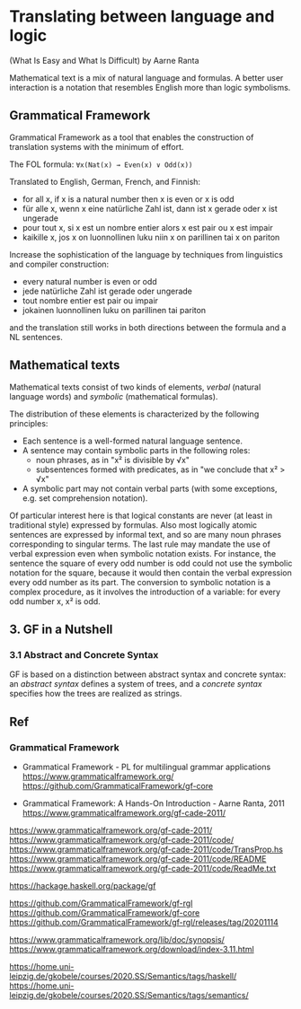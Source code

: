 # Translating between language and logic
(What Is Easy and What Is Difficult)
by Aarne Ranta

Mathematical text is a mix of natural language and formulas. A better user interaction is a notation that resembles English more than logic symbolisms.

## Grammatical Framework

Grammatical Framework as a tool that enables the construction of translation systems with the minimum of effort.

The FOL formula: `∀x(Nat(x) → Even(x) ∨ Odd(x))`

Translated to English, German, French, and Finnish:
- for all x, if x is a natural number then x is even or x is odd
- für alle x, wenn x eine natürliche Zahl ist, dann ist x gerade oder x ist ungerade
- pour tout x, si x est un nombre entier alors x est pair ou x est impair
- kaikille x, jos x on luonnollinen luku niin x on parillinen tai x on pariton

Increase the sophistication of the language by techniques from linguistics and compiler construction:
- every natural number is even or odd
- jede natürliche Zahl ist gerade oder ungerade
- tout nombre entier est pair ou impair
- jokainen luonnollinen luku on parillinen tai pariton

and the translation still works in both directions between the formula and a NL sentences.

## Mathematical texts

Mathematical texts consist of two kinds of elements, *verbal* (natural language words) and *symbolic* (mathematical formulas). 

The distribution of these elements is characterized by the following principles:
- Each sentence is a well-formed natural language sentence.
- A sentence may contain symbolic parts in the following roles:
  - noun phrases, as in "x² is divisible by √x"
  - subsentences formed with predicates, as in "we conclude that x² > √x"
- A symbolic part may not contain verbal parts (with some exceptions, e.g. set comprehension notation).

Of particular interest here is that logical constants are never (at least in traditional style) expressed by formulas. Also most logically atomic sentences are expressed by informal text, and so are many noun phrases corresponding to singular terms. The last rule may mandate the use of verbal expression even when symbolic notation exists. For instance, the sentence the square of every odd number is odd could not use the symbolic notation for the square, because it would then contain the verbal expression every odd number as its part. The conversion to symbolic notation is a complex procedure, as it involves the introduction of a variable: for every odd number x, x² is odd.

## 3. GF in a Nutshell

### 3.1 Abstract and Concrete Syntax

GF is based on a distinction between abstract syntax and concrete syntax: an *abstract syntax* defines a system of trees, and a *concrete syntax* specifies how the trees are realized as strings.

















## Ref

### Grammatical Framework

* Grammatical Framework - PL for multilingual grammar applications
https://www.grammaticalframework.org/
https://github.com/GrammaticalFramework/gf-core

* Grammatical Framework: A Hands-On Introduction - Aarne Ranta, 2011
https://www.grammaticalframework.org/gf-cade-2011/

https://www.grammaticalframework.org/gf-cade-2011/
https://www.grammaticalframework.org/gf-cade-2011/code/
https://www.grammaticalframework.org/gf-cade-2011/code/TransProp.hs
https://www.grammaticalframework.org/gf-cade-2011/code/README
https://www.grammaticalframework.org/gf-cade-2011/code/ReadMe.txt

https://hackage.haskell.org/package/gf

https://github.com/GrammaticalFramework/gf-rgl
https://github.com/GrammaticalFramework/gf-core
https://github.com/GrammaticalFramework/gf-rgl/releases/tag/20201114

https://www.grammaticalframework.org/lib/doc/synopsis/
https://www.grammaticalframework.org/download/index-3.11.html


https://home.uni-leipzig.de/gkobele/courses/2020.SS/Semantics/tags/haskell/
https://home.uni-leipzig.de/gkobele/courses/2020.SS/Semantics/tags/semantics/
